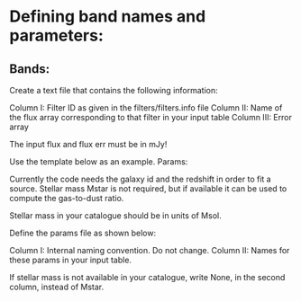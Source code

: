 # Defining band names and parameters: 

Bands:
-----

Create a text file that contains the following information:

Column I: Filter ID as given in the filters/filters.info file
Column II: Name of the flux array corresponding to that filter in your input table
Column III: Error array

The input flux and flux err must be in mJy!

Use the template below as an example.
Params:

Currently the code needs the galaxy id and the redshift in order to fit a source.
Stellar mass Mstar is not required, but if available it can be used to compute the gas-to-dust ratio.

Stellar mass in your catalogue should be in units of Msol.

Define the params file as shown below:

Column I: Internal naming convention. Do not change.
Column II: Names for these params in your input table.

If stellar mass is not available in your catalogue, write None, in the second column, instead of Mstar. 


  
